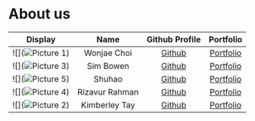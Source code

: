 # About us

Display | Name | Github Profile | Portfolio 
--------|:----:|:--------------:|:---------:
![](![Picture 1](https://user-images.githubusercontent.com/60348727/114308634-3921c680-9b17-11eb-9f2f-b0daaca5be16.png)) | Wonjae Choi | [Github](https://github.com/wjchoi0712) | [Portfolio](docs/team/wonjae.md)
![](![Picture 3](https://user-images.githubusercontent.com/60348727/114308644-3b842080-9b17-11eb-9c78-d9ae5a829861.png)) | Sim Bowen | [Github](https://github.com/SimBowen) | [Portfolio](docs/team/simbowen.md)
![](![Picture 5](https://user-images.githubusercontent.com/60348727/114308855-d4b33700-9b17-11eb-82b7-9e47db8c7d4d.png)) | Shuhao | [Github](https://github.com/Rye98) | [Portfolio](docs/team/rye98.md)
![](![Picture 4](https://user-images.githubusercontent.com/60348727/114308652-3de67a80-9b17-11eb-9c2c-1cc6b6bde2e0.png)) | Rizavur Rahman | [Github](https://github.com/Rizavur) | [Portfolio](docs/team/rizavur.md)
![](![Picture 2](https://user-images.githubusercontent.com/60348727/114308637-3a52f380-9b17-11eb-9e85-94af4794be8b.png)) | Kimberley Tay | [Github](https://github.com/KimIdeas8) | [Portfolio](docs/team/kimideas8.md)
